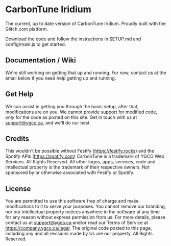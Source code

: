 # CarbonTune Iridium
The current, up to date version of CarbonTune Iridium. Proudly built with the Glitch.com platform.

Download the code and follow the instructions in SETUP.md and config/main.js to get started.

## Documentation / Wiki
We're still working on getting that up and running. For now, contact us at the email below if you need help getting up and running.

## Get Help
We can assist in getting you through the basic setup, after that, modifications are on you. We cannot provide support for modified code, only for the code as posted on this site. Get in touch with us at support@ygco.ca, and we'll do our best.

## Credits
This wouldn't be possible without Festify (https://festify.rocks) and the Spotify APIs (https://spotify.com)
CarbonTune is a trademark of YGCO Web Services. All Rights Reserved. All other logos, apps, services, code and intellectual property is the trademark of their respective owners. Not sponsored by or otherwise associated with Festify or Spotify. 

## License
You are permitted to use this software free of charge and make modifications to it to serve your purposes. You cannot remove our branding, nor our intellectual property notices anywhere in the software at any time for any reason without express permission from us. For more details, please contact us at support@ygco.ca and/or read our Terms of Service at https://company.ygco.ca/legal. The original code posted to this page, including any and all revisions made by Us are our property. All Rights Reserved.
